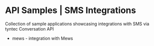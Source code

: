 # API Samples | SMS Integrations

Collection of sample applications showcasing integrations with SMS via tyntec Conversation API

- mews - integration with Mews
